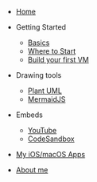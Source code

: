 - [Home](/)

- Getting Started

  - [Basics](/getting-started/basics.md)
  - [Where to Start](/getting-started/start.md)
  - [Build your first VM](/getting-started/building.md)

- Drawing tools

  - [Plant UML](/graphs/plantuml.md)
  - [MermaidJS](/graphs/mermaid_js.md)

- Embeds

  - [YouTube](/embedded/youtube.md)
  - [CodeSandbox](/embedded/codesandbox.md)

- [My iOS/macOS Apps](https://apps.apple.com/us/developer/ezequiel-leonardo-aceto/id373296284)
- [About me](https://github.com/eaceto)
